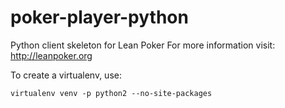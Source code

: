 poker-player-python
===================

Python client skeleton for Lean Poker For more information visit: http://leanpoker.org

To create a virtualenv, use:

    virtualenv venv -p python2 --no-site-packages
